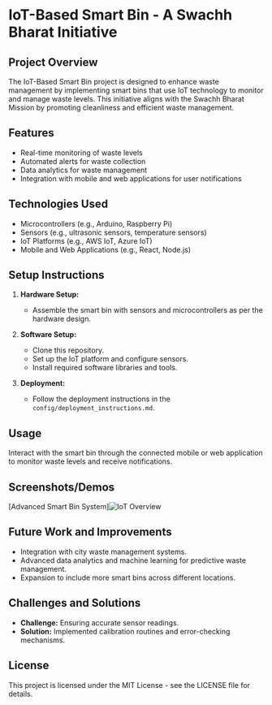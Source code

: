 # IoT-Based Smart Bin - A Swachh Bharat Initiative

## Project Overview
The IoT-Based Smart Bin project is designed to enhance waste management by implementing smart bins that use IoT technology to monitor and manage waste levels. This initiative aligns with the Swachh Bharat Mission by promoting cleanliness and efficient waste management.

## Features
- Real-time monitoring of waste levels
- Automated alerts for waste collection
- Data analytics for waste management
- Integration with mobile and web applications for user notifications

## Technologies Used
- Microcontrollers (e.g., Arduino, Raspberry Pi)
- Sensors (e.g., ultrasonic sensors, temperature sensors)
- IoT Platforms (e.g., AWS IoT, Azure IoT)
- Mobile and Web Applications (e.g., React, Node.js)

## Setup Instructions
1. **Hardware Setup:**
   - Assemble the smart bin with sensors and microcontrollers as per the hardware design.

2. **Software Setup:**
   - Clone this repository.
   - Set up the IoT platform and configure sensors.
   - Install required software libraries and tools.

3. **Deployment:**
   - Follow the deployment instructions in the `config/deployment_instructions.md`.

## Usage
Interact with the smart bin through the connected mobile or web application to monitor waste levels and receive notifications.

## Screenshots/Demos
[Advanced Smart Bin System]![IoT Overview](https://github.com/user-attachments/assets/fafe866a-6c73-4eb3-9e00-3de4ae58a38d)


## Future Work and Improvements
- Integration with city waste management systems.
- Advanced data analytics and machine learning for predictive waste management.
- Expansion to include more smart bins across different locations.

## Challenges and Solutions
- **Challenge:** Ensuring accurate sensor readings.
- **Solution:** Implemented calibration routines and error-checking mechanisms.

## License
This project is licensed under the MIT License - see the LICENSE file for details.
